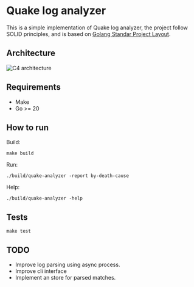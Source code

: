 # Quake log analyzer

This is a simple implementation of Quake log analyzer, the project follow SOLID principles, 
and is based on [Golang Standar Project Layout](https://github.com/golang-standards/project-layout).

## Architecture

![C4 architecture](http://www.plantuml.com/plantuml/proxy?cache=no&src=https://gist.githubusercontent.com/jesusfar/8ce4dea86c62a9a1fdba012517875eb3/raw/93abca895b019f31c7a9169bd2575e93879d45a6/gistfile1.txt)

## Requirements
- Make
- Go >= 20

## How to run

Build:

```shell
make build
```

Run:
```shell
./build/quake-analyzer -report by-death-cause
```

Help:

```shell
./build/quake-analyzer -help
```

## Tests
```shell
make test 
```

## TODO
- Improve log parsing using async process.
- Improve cli interface
- Implement an store for parsed matches.